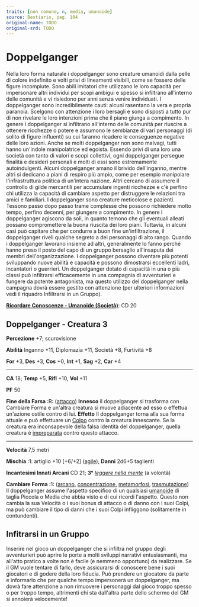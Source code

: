 ```yaml
---
traits: [non comune, n, media, umanoide]
source: Bestiario, pag. 104
original-name: TODO
original-srd: TODO
---
```


# Doppelganger

Nella loro forma naturale i doppelganger sono creature umanoidi dalla pelle di
colore indefinito e volti privi di lineamenti visibili, come se fossero delle
figure incompiute. Sono abili imitatori che utilizzano le loro capacità per
impersonare altri individui per scopi ambigui e spesso si infiltrano all'interno
delle comunità e vi risiedono per anni senza venire individuati. I doppelganger
sono incredibilmente cauti: alcuni rasentano la vera e propria paranoia.
Scelgono con attenzione i loro bersagli e sono disposti a tutto pur di non
rivelare le loro intenzioni prima che il piano giunga a compimento. In genere i
doppelganger si infiltrano all'interno delle comunità per riuscire a ottenere
ricchezze o potere e assumono le sembianze di vari personaggi (di solito di
figure influenti) su cui faranno ricadere le conseguenze negative delle loro
azioni. Anche se molti doppelganger non sono malvagi, tutti hanno un'indole
manipolatrice ed egoista. Essendo privi di una loro una società con tanto di
valori e scopi collettivi, ogni doppelganger persegue finalità e desideri
personali e molti di essi sono estremamente autoindulgenti. Alcuni doppelganger
amano il brivido dell'inganno, mentre altri si dedicano a piani di respiro più
ampio, come per esempio manipolare l'infrastruttura politica di un'intera
nazione. Altri cercano di assumere il controllo di gilde mercantili per
accumulare ingenti ricchezze e c'è perfino chi utilizza la capacità di cambiare
aspetto per distruggere le relazioni tra amici e familiari. I doppelganger sono
creature meticolose e pazienti. Tessono passo dopo passo trame complesse che
possono richiedere molto tempo, perfino decenni, per giungere a compimento. In
genere i doppelganger agiscono da soli, in quanto temono che gli eventuali
alleati possano compromettere la buona riuscita dei loro piani. Tuttavia, in
alcuni casi può capitare che per condurre a buon fine un'infiltrazione, il
doppelganger riveli qualche segreto a dei personaggi di alto rango. Quando i
doppelganger lavorano insieme ad altri, generalmente lo fanno perché hanno preso
il posto del capo di un gruppo bersaglio all'insaputa dei membri
dell'organizzazione. I doppelganger possono diventare più potenti sviluppando
nuove abilità e capacità e possono dimostrarsi eccellenti ladri, incantatori o
guerrieri. Un doppelganger dotato di capacità in una o più classi può
infiltrarsi efficacemente in una compagnia di avventurieri e fungere da potente
antagonista, ma questo utilizzo del doppelganger nella campagna dovrà essere
gestito con attenzione (per ulteriori informazioni vedi il riquadro Infiltrarsi
in un Gruppo).

**[Ricordare Conoscenze - Umanoide (Società)](/azioni/ricordare-conoscenze)**:
CD 20

## Doppelganger - Creatura 3

**Percezione** +7; scurovisione

**Abilità** Inganno +11, Diplomazia +11, Società +8, Furtività +8

**For** +3, **Des** +3, **Cos** +0, **Int** +1, **Sag** +2, **Car** +4

---

**CA** 18; **Temp** +5, **Rifl** +10, **Vol** +11

**PF** 50

**Fine della Farsa** :R: ([attacco](/tratti/attacco)) **Innesco** il
doppelganger si trasforma con Cambiare Forma e un'altra creatura si muove
adiacente ad esso o effettua un'azione ostile contro di lui. **Effetto** Il
doppelganger torna alla sua forma attuale e può effettuare un
[Colpo](/azioni/colpire) contro la creatura innescante. Se la creatura era
inconsapevole della falsa identità del doppelganger, quella creatura è
[impreparata](/condizioni/impreparato) contro questo attacco.

---

**Velocità** 7,5 metri

**Mischia** :1: artiglio +10 \[+6/+2] ([agile](/tratti/agile)), **Danni** 2d6+5
taglienti

**Incantesimi Innati Arcani** CD 21; **3°**
_[leggere nella mente](/incantesimi/leggere-nella-mente)_ (a volontà)

**Cambiare Forma** :1: ([arcano](/tratti/arcano),
[concentrazione](/tratti/concentrazione), [metamorfosi](/tratti/metamorfosi),
[trasmutazione](/tratti/trasmutazione)) Il doppelganger assume l'aspetto
specifico di un qualsiasi [umanoide](/tratti/umanoide) di taglia Piccola o Media
che abbia visto e di cui ricordi l'aspetto. Questo non cambia la sua Velocità o
i suoi bonus di attacco o di danno con i suoi Colpi, ma può cambiare il tipo di
danni che i suoi Colpi infliggono (solitamente in contundenti).

## **Infitrarsi in un Gruppo**

Inserire nel gioco un doppelganger che si infiltra nel gruppo degli avventurieri
può aprire le porte a molti sviluppi narrativi entusiasmanti, ma all'atto
pratico a volte non è facile (e nemmeno opportuno) da realizzare. Se il GM vuole
tentare di farlo, deve assicurarsi di conoscere bene i suoi giocatori e di
godere della loro fiducia. Può prendere un giocatore da parte e informarlo che
per qualche tempo impersonerà un doppelganger, ma dovrà fare attenzione a non
rimuovere i personaggi dal gioco troppo spesso o per troppo tempo, altrimenti
chi sta dall'altra parte dello schermo del GM si annoierà velocemente!
